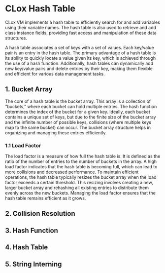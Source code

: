 # CLox Hash Table

CLox VM implements a hash table to efficiently search for and add variables using their variable names. The hash table
is also used to retrieve and add class instance fields, providing fast access and manipulation of these data structures.

A hash table associates a set of keys with a set of values. Each key/value pair is an entry in the hash table. The
primary advantage of a hash table is its ability to quickly locate a value given its key, which is achieved through the
use of a hash function. Additionally, hash tables can dynamically add new key/value pairs and delete entries by their
key, making them flexible and efficient for various data management tasks.

## 1. Bucket Array

The core of a hash table is the bucket array. This array is a collection of "buckets," where each bucket can hold
multiple entries. The hash function determines the index of the bucket for a given key. Ideally, each bucket contains a
unique set of keys, but due to the finite size of the bucket array and the infinite number of possible keys,
collisions (where multiple keys map to the same bucket) can occur. The bucket array structure helps in organizing and
managing these entries efficiently.

### 1.1 Load Factor
The load factor is a measure of how full the hash table is. It is defined as the ratio of the number of entries to the
number of buckets in the array. A high load factor indicates that the hash table is becoming full, which can lead to
more collisions and decreased performance. To maintain efficient operations, the hash table typically resizes the bucket
array when the load factor exceeds a certain threshold. This resizing involves creating a new, larger bucket array and
rehashing all existing entries to distribute them evenly across the new buckets. Managing the load factor ensures that
the hash table remains efficient as it grows.

## 2. Collision Resolution

## 3. Hash Function

## 4. Hash Table

## 5. String Interning